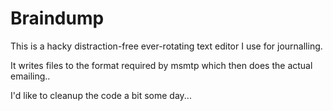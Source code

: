 # Braindump

This is a hacky distraction-free ever-rotating text editor I use for journalling.

It writes files to the format required by msmtp which then does the actual emailing..

I'd like to cleanup the code a bit some day...
